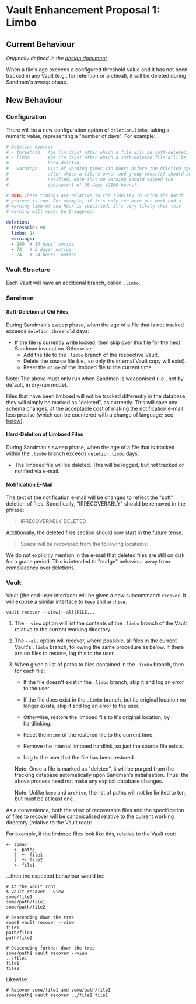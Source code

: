 # Vault Enhancement Proposal 1: Limbo

## Current Behaviour

_Originally defined in the [design document](/doc/dev/design.md)._

When a file's age exceeds a configured threshold value and it has not
been tracked in any Vault (e.g., for retention or archival), it will be
deleted during Sandman's sweep phase.

## New Behaviour

### Configuration

There will be a new configuration option of `deletion.limbo`, taking a
numeric value, representing a "number of days". For example:

```yml
# Deletion Control
# - threshold   Age (in days) after which a file will be soft-deleted.
# - limbo       Age (in days) after which a soft-deleted file will be
#               hard-deleted.
# - warnings    List of warning times (in hours before the deletion age)
#               after which a file's owner and group owner(s) should be
#               notified. Note that no warning should exceed the
#               equivalent of 90 days (2160 hours).

# NOTE These timings are relative to the fidelity in which the batch
# process is run. For example, if it's only run once per week and a
# warning time of one hour is specified, it's very likely that this
# warning will never be triggered.

deletion:
  threshold: 90
  limbo: 14
  warnings:
  - 240  # 10 days' notice
  - 72   # 3 days' notice
  - 24   # 24 hours' notice
```

### Vault Structure

Each Vault will have an additional branch, called `.limbo`.

### Sandman

#### Soft-Deletion of Old Files

During Sandman's sweep phase, when the age of a file that is not tracked
exceeds `deletion.threshold` days:

* If the file is currently write locked, then skip over this file for
  the next Sandman invocation. Otherwise:
  * Add the file to the `.limbo` branch of the respective Vault.
  * Delete the source file (i.e., so only the internal Vault copy will
    exist).
  * Reset the `mtime` of the limboed file to the current time.

Note: The above must only run when Sandman is weaponised (i.e., not by
default, in dry-run mode).

Files that have been limboed will not be tracked differently in the
database; they will simply be marked as "deleted", as currently. This
will save any schema changes, at the acceptable cost of making the
notification e-mail less precise (which can be countered with a change
of language; see [below](#notification-e-mail)).

#### Hard-Deletion of Limboed Files

During Sandman's sweep phase, when the age of a file that is tracked
within the `.limbo` branch exceeds `deletion.limbo` days:

* The limboed file will be deleted. This will be logged, but not tracked
  or notified via e-mail.

#### Notification E-Mail

The text of the notification e-mail will be changed to reflect the
"soft" deletion of files. Specifically, "IRRECOVERABLY" should be
removed in the phrase:

> IRRECOVERABLY DELETED

Additionally, the deleted files section should now start in the future
tense:

> Space will be recovered from the following locations:

We do not explicitly mention in the e-mail that deleted files are still
on disk for a grace period. This is intended to "nudge" behaviour away
from complacency over deletions.

### Vault

Vault (the end-user interface) will be given a new subcommand:
`recover`. It will expose a similar interface to `keep` and `archive`:

    vault recover --view|--all|FILE...

1. The `--view` option will list the contents of the `.limbo` branch
   of the Vault relative to the current working directory.

2. The `--all` option will recover, where possible, all files in the
   current Vault's `.limbo` branch, following the same procedure as
   below. If there are no files to restore, log this to the user.

3. When given a list of paths to files contained in the `.limbo` branch,
   then for each file:

   * If the file doesn't exist in the `.limbo` branch, skip it and log
     an error to the user.

   * If the file does exist in the `.limbo` branch, but its original
     location no longer exists, skip it and log an error to the user.

   * Otherwise, restore the limboed file to it's original location, by
     hardlinking.

   * Reset the `mtime` of the restored file to the current time.

   * Remove the internal limboed hardlink, so just the source file
     exists.

   * Log to the user that the file has been restored.

   Note: Once a file is marked as "deleted", it will be purged from the
   tracking database automatically upon Sandman's initialisation. Thus,
   the above process need not make any explicit database changes.

   Note: Unlike `keep` and `archive`, the list of paths will not be
   limited to ten, but must be at least one.

As a convenience, both the view of recoverable files and the
specification of files to recover will be canonicalised relative to the
current working directory (relative to the Vault root):

For example, if the limboed files look like this, relative to the Vault
root:

    +- some/
       +- path/
       |  +- file1
       |  +- file2
       +- file1

...then the expected behaviour would be:

    # At the Vault root
    $ vault recover --view
    some/file1
    some/path/file1
    some/path/file2

    # Descending down the tree
    some$ vault recover --view
    file1
    path/file1
    path/file2

    # Descending further down the tree
    some/path$ vault recover --view
    ../file1
    file1
    file2

Likewise:

    # Recover some/file1 and some/path/file1
    some/path$ vault recover ../file1 file1
